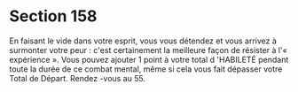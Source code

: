 # Section 158

En faisant le vide dans votre esprit, vous vous détendez et vous
arrivez à surmonter votre peur : c'est certainement la meilleure
façon de résister à l'« expérience ». Vous pouvez ajouter 1 point à
votre total d 'HABILETÉ  pendant toute la durée de ce combat
mental, même si cela vous fait dépasser votre Total de Départ.
Rendez -vous au 55.